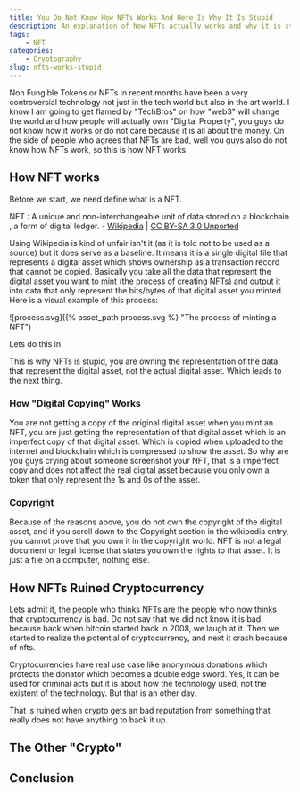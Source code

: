 ```yaml
---
title: You Do Not Know How NFTs Works And Here Is Why It Is Stupid
description: An explanation of how NFTs actually works and why it is stupid.
tags:
    - NFT
categories:
    - Cryptography
slug: nfts-works-stupid
---
```


Non Fungible Tokens or NFTs in recent months have been a very controversial
technology not just in the tech world but also in the art world. I know I am
going to get flamed by "TechBros" on how "web3" will change the world and how
people will actually own "Digital Property", you guys do not know how it works
or do not care because it is all about the money. On the side of people who
agrees that NFTs are bad, well you guys also do not know how NFTs work, so this
is how NFT works.

## How NFT works

Before we start, we need define what is a NFT.

NFT
: A unique and non-interchangeable unit of data stored on a blockchain , a form
  of digital ledger. - [Wikipedia][1 ] | [CC BY-SA 3.0 Unported][2]

Using Wikipedia is kind of unfair isn't it (as it is told not to be used as a
source) but it does serve as a baseline. It means it is a single digital file
that represents a digital asset which shows ownership as a transaction record
that cannot be copied. Basically you take all the data  that represent the
digital asset you want to mint (the process of creating NFTs) and output it into
data that only represent the bits/bytes of that digital asset you minted. Here
is a visual example of this process:

![process.svg]({% asset_path process.svg %} "The process of minting a NFT")

Lets do this in

This is why NFTs is stupid, you are owning the representation of the data that
represent the digital asset, not the actual digital asset. Which leads to the
next thing.

### How "Digital Copying" Works

You are not getting a copy of the original digital asset when you mint an NFT,
you are just getting the representation of that digital asset which is an
imperfect copy of that digital asset. Which is copied when uploaded to the
internet and blockchain which is compressed to show the asset. So why are you
guys crying about someone screenshot your NFT, that is a imperfect copy and does
not affect the real digital asset because you only own a token that only
represent the 1s and 0s of the asset.

### Copyright

Because of the reasons above, you do not own the copyright of the digital asset,
and if you scroll down to the Copyright section in the wikipedia entry, you
cannot prove that you own it in the copyright world. NFT is not a legal document
or legal license that states you own the rights to that asset. It is just a file
on a computer, nothing else.

## How NFTs Ruined Cryptocurrency

Lets admit it, the people who thinks NFTs are the people who now thinks that
cryptocurrency is bad. Do not say that we did not know it is bad because back
when bitcoin started back in 2008, we laugh at it. Then we started to realize
the potential of cryptocurrency, and next it crash because of nfts.

Cryptocurrencies have real use case like anonymous donations which protects the
donator which becomes a double edge sword. Yes, it can be used for criminal acts
but it is about how the technology used, not the existent of the technology. But
that is an other day.

That is ruined when crypto gets an bad reputation from something that really
does not have anything to back it up.

## The Other "Crypto"

## Conclusion

[1]: <https://en.wikipedia.org/wiki/Non-fungible_token>
[2]: <https://creativecommons.org/licenses/by-sa/3.0/>
